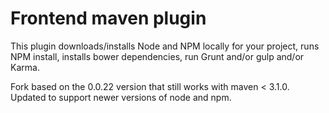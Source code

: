 # Frontend maven plugin
This plugin downloads/installs Node and NPM locally for your project, runs NPM install, installs bower dependencies, run Grunt and/or gulp and/or Karma.

Fork based on the 0.0.22 version that still works with maven < 3.1.0.
Updated to support newer versions of node and npm.
